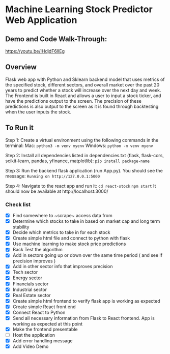 # Machine Learning Stock Predictor Web Application

## Demo and Code Walk-Through: 
https://youtu.be/IHdjdF6lIEg

## Overview
Flask web app with Python and Sklearn backend model that uses metrics of the specified stock, different sectors, and overall market over the past 20 years to predict whether a stock will increase over the next day and week. The Frontend is built in React and allows a user to input a stock ticker, and have the predictions output to the screen. The precision of these predictions is also output to the screen as it is found through backtesting when the user inputs the stock.

## To Run it
Step 1:
  Create a virtual environment using the following commands in the terminal:
  Mac: `python3 -m venv myenv`
  Windows: `python -m venv myenv`

Step 2:
  Install all dependencies listed in dependencies.txt (flask, flask-cors, scikit-learn, pandas, yfinance, matplotlib):
  `pip install package-name`

Step 3: 
  Run the backend flask application (run App.py). You should see the message: `Running on http://127.0.0.1:5000`

Step 4:
  Navigate to the react app and run it:
  `cd react-stock`
  `npm start`
  It should now be available at http://localhost:3000/
  


### Check list
- [x] Find somewhere to ~scrape~ access data from 
- [x] Determine which stocks to take in based on market cap and long term stability
- [x] Decide which metrics to take in for each stock
- [x] Create simple html file and connect to python with flask
- [x] Use machine learning to make stock price predictions
- [x] Back Test the algorithm
- [x] Add in sectors going up or down over the same time period ( and see if precision improves )
- [x] Add in other sector info that improves precision
- [x] Tech sector
- [x] Energy sector
- [x] Financials sector
- [x] Industrial sector
- [x] Real Estate sector
- [x] Create simple html frontend to verify flask app is working as expected
- [x] Create simple React front end
- [x] Connect React to Python
- [x] Send all necessary information from Flask to React frontend. App is working as expected at this point
- [x] Make the frontend presentable
- [ ] Host the application
- [x] Add error handling message
- [x] Add Video Demo

